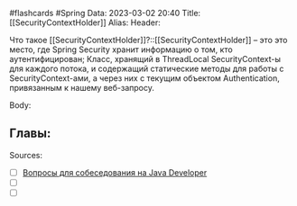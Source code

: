 #flashcards #Spring 
Data: 2023-03-02 20:40
Title: [[SecurityContextHolder]]
Alias:
Header:

Что такое [[SecurityContextHolder]]?::[[SecurityContextHolder]] – это это место, где Spring Security хранит информацию о том, кто аутентифицирован; Класс, хранящий в ThreadLocal SecurityContext-ы для каждого потока, и содержащий статические методы для работы с SecurityContext-ами, а через них с текущим объектом Authentication, привязанным к нашему веб-запросу.
<!--SR:!2023-11-03,10,390-->


Body:




Главы:
-


Sources:
- [ ] [Вопросы для собеседования на Java Developer](https://github.com/enhorse/java-interview/blob/master/README.md#%D0%9E%D0%9E%D0%9F)
- [ ] []()
- [ ] []()
